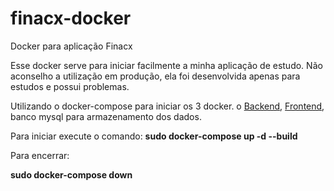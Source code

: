 # finacx-docker
Docker para aplicação Finacx


Esse docker serve para iniciar facilmente a minha aplicação de estudo. Não aconselho a utilização em produção, ela foi desenvolvida apenas para estudos e possui problemas. 

Utilizando o docker-compose para iniciar os 3 docker. 
o [Backend](https://github.com/geekwx/finacx-backend), [Frontend](https://github.com/geekwx/finacx-frontend), banco mysql para armazenamento dos dados.


Para iniciar execute o comando:
**sudo docker-compose up -d --build**

Para encerrar: 

**sudo docker-compose down**